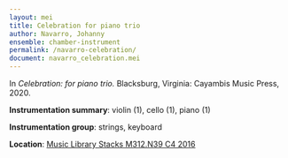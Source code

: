 ```yaml
---
layout: mei
title: Celebration for piano trio
author: Navarro, Johanny
ensemble: chamber-instrument
permalink: /navarro-celebration/
document: navarro_celebration.mei
---
```


In *Celebration: for piano trio.* Blacksburg, Virginia: Cayambis Music Press, 2020.

**Instrumentation summary**: violin (1), cello (1), piano (1)

**Instrumentation group**: strings, keyboard

**Location**: <a href="https://tufts-primo.hosted.exlibrisgroup.com/permalink/f/bnf7qa/01TUN_ALMA21283209210003851" target="_blank">Music Library Stacks M312.N39 C4 2016</a>
